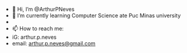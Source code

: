 - 👋 Hi, I’m @ArthurPNeves
- 🌱 I’m currently learning Computer Science ate Puc Minas university
- 
- 📫 How to reach me:
- iG: arthur.p.neves
- email: arthur.p.neves@gmail.com
